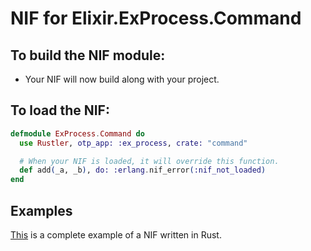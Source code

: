 # NIF for Elixir.ExProcess.Command

## To build the NIF module:

- Your NIF will now build along with your project.

## To load the NIF:

```elixir
defmodule ExProcess.Command do
  use Rustler, otp_app: :ex_process, crate: "command"

  # When your NIF is loaded, it will override this function.
  def add(_a, _b), do: :erlang.nif_error(:nif_not_loaded)
end
```

## Examples

[This](https://github.com/rusterlium/NifIo) is a complete example of a NIF written in Rust.
